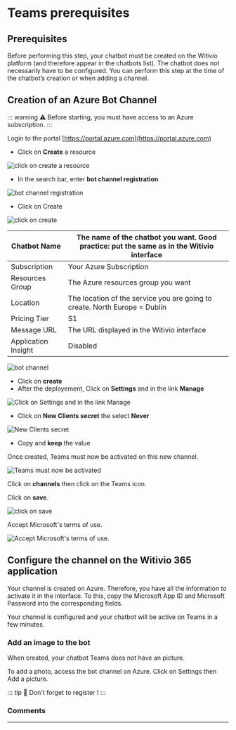 # Teams prerequisites

## Prerequisites

Before performing this step, your chatbot must be created on the Witivio platform (and therefore appear in the chatbots list). The chatbot does not necessarily have to be configured. You can perform this step at the time of the chatbot’s creation or when adding a channel.

## Creation of an Azure Bot Channel

::: warning ⚠️
Before starting, you must have access to an Azure subscription.
:::

Login to the portal [https://portal.azure.com](https://portal.azure.com)

* Click on <strong>Create</strong> a resource

<div class="image_center">
  <img :src="$withBase('/assets/img/en/build_your_chatbot/prerequisite1.png')" alt="click on create a resource">
</div>


* In the search bar, enter <strong>bot channel registration</strong>

<div class="image_center">
  <img :src="$withBase('/assets/img/en/build_your_chatbot/prerequisite2.png')" alt="bot channel registration">
</div>


* Click on Create

<div class="image_center">
  <img :src="$withBase('/assets/img/en/build_your_chatbot/prerequisite3.png')" alt="click on create">
</div>


| Chatbot Name        | The name of the chatbot you want. Good practice: put the same as in the Witivio interface |
|---------------------|-------------------------------------------------------------------------------------------|
| Subscription        | Your Azure Subscription                                                                   |
| Resources Group     | The Azure resources group you want                                                        |
| Location            | The location of the service you are going to create. North Europe = Dublin                |
| Pricing Tier        | S1                                                                                        |
| Message URL         | The URL displayed in the Witivio interface                                                |
| Application Insight | Disabled                                                                                  |

<div class="image_center">
  <img :src="$withBase('/assets/img/en/build_your_chatbot/prerequisite4.png')" alt="bot channel">
</div>


* Click on <strong>create</strong>
* After the deployement, Click on <strong>Settings</strong> and in the link <strong>Manage</strong>

<div class="image_center">
  <img :src="$withBase('/assets/img/en/build_your_chatbot/prerequisite5.png')" alt="Click on Settings and in the link Manage">
</div>


* Click on <strong>New Clients secret</strong> the select <strong>Never</strong>

<div class="image_center">
  <img :src="$withBase('/assets/img/en/build_your_chatbot/prerequisite6.png')" alt="New Clients secret">
</div>


* Copy and <strong>keep</strong> the value

Once created, Teams must now be activated on this new channel.

<div class="image_center">
  <img :src="$withBase('/assets/img/en/build_your_chatbot/prerequisite7.png')" alt="Teams must now be activated">
</div>


Click on <strong>channels</strong> then click on the Teams icon.

Click on <strong>save</strong>.

<div class="image_center">
  <img :src="$withBase('/assets/img/en/build_your_chatbot/prerequisite8.png')" alt="click on save">
</div>


Accept Microsoft's terms of use.

<div class="image_center">
  <img :src="$withBase('/assets/img/en/build_your_chatbot/prerequisite9.png')" alt="Accept Microsoft's terms of use.">
</div>


## Configure the channel on the Witivio 365 application

Your channel is created on Azure. Therefore, you have all the information to activate it in the interface. To this, copy the Microsoft App ID and Microsoft Password into the corresponding fields.

Your channel is configured and your chatbot will be active on Teams in a few minutes.

### Add an image to the bot

When created, your chatbot Teams does not have an picture.

To add a photo, access the bot channel on Azure. Click on Settings then Add a picture.

::: tip 💾
Don't forget to register !
:::


### Comments
---

<Commentaire />
